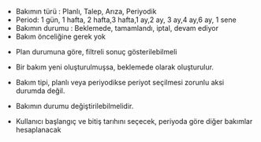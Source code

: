 
* Bakımın türü : Planlı, Talep, Arıza, Periyodik
* Period: 1 gün, 1 hafta, 2 hafta,3 hafta,1 ay,2 ay, 3 ay,4 ay,6 ay, 1 sene
* Bakımın durumu : Beklemede, tamamlandı, iptal, devam ediyor
* Bakım önceliğine gerek yok

+ Plan durumuna göre, filtreli sonuç gösterilebilmeli
+ Bir bakım yeni oluşturulmuşsa, beklemede olarak oluşturulur.

+ Bakım tipi, planlı veya periyodikse periyot seçilmesi zorunlu aksi durumda değil.
+ Bakımın durumu değiştirilebilmelidir.

+ Kullanıcı başlangıç ve bitiş tarıhını seçecek, periyoda göre diğer bakımlar hesaplanacak
